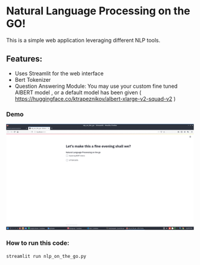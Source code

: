 # Natural Language Processing on the GO!

This is a simple web application leveraging different NLP tools.

## Features:
- Uses Streamlit for the web interface
- Bert Tokenizer
- Question Answering Module: You may use your custom fine tuned AlBERT model , or a default model has been given ( https://huggingface.co/ktrapeznikov/albert-xlarge-v2-squad-v2 )

### Demo
![](images/ez.gif)

### How to run this code:
```sh
streamlit run nlp_on_the_go.py
```
